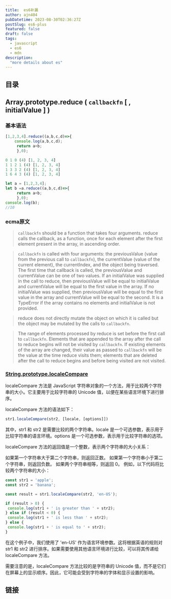 ```yaml
---
title:  es6补漏
author: ajn404
pubDatetime: 2023-08-30T02:36:27Z
postSlug: es6-plus
featured: false
draft: false
tags:
  - javascript
  - es6
  - mdn
description:
  "more details about es"
---
```


## 目录

## Array.prototype.reduce ( `callbackfn` [ , initialValue ] )

### 基本语法

```js
[1,2,3,4].reduce((a,b,c,d)=>{
    console.log(a,b,c,d);
     return a+b; 
     },0);

0 1 0 (4) [1, 2, 3, 4]
1 1 2 1 (4) [1, 2, 3, 4]
1 3 3 2 (4) [1, 2, 3, 4]
1 6 4 3 (4) [1, 2, 3, 4]
```

```js
let a = [1,2,3,4];
let b =a.reduce((a,b,c,d)=>{
     return a+b; 
     },0);
console.log(b);
//10
```

### ecma原文

> `callbackfn` should be a function that takes four arguments. reduce calls the callback, as a
function, once for each element after the first element present in the array, in ascending order.

> `callbackfn` is called with four arguments: the previousValue (value from the previous call to
`callbackfn`), the currentValue (value of the current element), the currentIndex, and the object
being traversed. The first time that callback is called, the previousValue and currentValue can
be one of two values. If an initialValue was supplied in the call to reduce, then previousValue
will be equal to initialValue and currentValue will be equal to the first value in the array. If no
initialValue was supplied, then previousValue will be equal to the first value in the array and
currentValue will be equal to the second. It is a TypeError if the array contains no elements
and initialValue is not provided.

> reduce does not directly mutate the object on which it is called but the object may be mutated by the calls
to `callbackfn`.

> The range of elements processed by reduce is set before the first call to `callbackfn`. Elements that are
appended to the array after the call to reduce begins will not be visited by `callbackfn`. If existing elements
of the array are changed, their value as passed to `callbackfn` will be the value at the time reduce visits
them; elements that are deleted after the call to reduce begins and before being visited are not visited.


### [String.prototype.localeCompare](https://developer.mozilla.org/zh-CN/docs/Web/JavaScript/Reference/Global_Objects/String/localeCompare)

localeCompare 方法是 JavaScript 字符串对象的一个方法，用于比较两个字符串的大小。它主要用于比较字符串的 Unicode 值，以便在某些语言环境下进行排序。

localeCompare 方法的语法如下：

```js
str1.localeCompare(str2, [locale, [options]])
```

其中，str1 和 str2 是需要比较的两个字符串。locale 是一个可选参数，表示用于比较字符串的语言环境。options 是一个可选参数，表示用于比较字符串的选项。

localeCompare 方法的返回值是一个整数，表示两个字符串的大小关系：

如果第一个字符串大于第二个字符串，则返回正数。
如果第一个字符串小于第二个字符串，则返回负数。
如果两个字符串相等，则返回 0。
例如，以下代码将比较两个字符串的大小：

```js
const str1 = 'apple';
const str2 = 'banana';

const result = str1.localeCompare(str2, 'en-US');

if (result > 0) {
 console.log(str1 + ' is greater than ' + str2);
} else if (result < 0) {
 console.log(str1 + ' is less than ' + str2);
} else {
 console.log(str1 + ' is equal to ' + str2);
}
```

在这个例子中，我们使用了 'en-US' 作为语言环境参数。这将根据英语的规则对 str1 和 str2 进行排序。如果需要使用其他语言环境进行比较，可以将其传递给 localeCompare 方法。

需要注意的是，localeCompare 方法比较的是字符串的 Unicode 值，而不是它们在屏幕上的显示顺序。因此，它可能会受到字符串的字体和显示设置的影响。

## 链接

